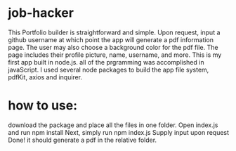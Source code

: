 # job-hacker

This Portfolio builder is straightforward and simple. Upon request, input a github username at which point the app will generate
a pdf information page. The user may also choose a background color for the pdf file. The page includes their profile picture, name, username, and more. This is my first app built in node.js. 
all of the prgramming was accomplished in javaScript. I used several node packages to build the app file system, pdfKit, axios 
and inquirer. 

# how to use:
download the package and place all the files in one folder.
Open index.js and run       npm install
Next, simply run            npm index.js
Supply input upon request
Done! it should generate a pdf in the relative folder. 
